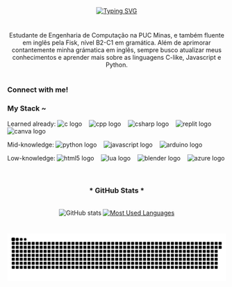 <div align="center">
  <a href="https://git.io/typing-svg">
    <img src="https://readme-typing-svg.demolab.com?font=Fira+Code&weight=500&size=21&pause=1000&color=03fc17&center=true&vCenter=true&random=false&width=524&lines=%E2%8A%B9+Welcome+to+my+profile!+%CB%99%E1%B5%95%CB%99+%E2%8A%B9+" alt="Typing SVG">
  </a>
</div>

#

<p align="center"> Estudante de Engenharia de Computação na PUC Minas, e também fluente em inglês pela Fisk, nível B2-C1 em gramática. Além de aprimorar contantemente minha grámatica em inglês, sempre busco atualizar meus conhecimentos e aprender mais sobre as linguagens C-like, Javascript e Python.

#

<img align="right" alt="" height="190px" src="./src/study.gif">

<h3 align="left">Connect with me!</h3>


<h3 align="left">My Stack ~</h3>

<div align="left">
  Learned already:
  <img src="https://cdn.jsdelivr.net/gh/devicons/devicon@latest/icons/c/c-plain.svg" height="35" alt="c logo"  />
  <img width="8" />
  <img src="https://cdn.jsdelivr.net/gh/devicons/devicon@latest/icons/cplusplus/cplusplus-plain.svg" height="35" alt="cpp logo"/>
  <img width="8" />
  <img src="https://cdn.jsdelivr.net/gh/devicons/devicon@latest/icons/csharp/csharp-plain.svg" height="35" alt="csharp logo"/>
  <img width="8" />
  <img src="https://cdn.jsdelivr.net/gh/devicons/devicon@latest/icons/replit/replit-original.svg" height="35" alt="replit logo"/>
  <img width="8" />
  <img src="https://cdn.jsdelivr.net/gh/devicons/devicon@latest/icons/canva/canva-original.svg" height="35" alt="canva logo"/>
  <img width="8" />
  
  Mid-knowledge:
  <img src="https://cdn.jsdelivr.net/gh/devicons/devicon@latest/icons/python/python-original.svg" height="35" alt="python logo"/>
  <img width="8" />
  <img src="https://cdn.jsdelivr.net/gh/devicons/devicon/icons/javascript/javascript-plain.svg" height="35" alt="javascript logo"/>
  <img width="8" />
  <img src="https://cdn.jsdelivr.net/gh/devicons/devicon@latest/icons/arduino/arduino-original.svg" height="35" alt="arduino logo"/>
  <img width="8" />
  
  Low-knowledge:
  <img src="https://cdn.jsdelivr.net/gh/devicons/devicon@latest/icons/html5/html5-original-wordmark.svg" height="35" alt="html5 logo"/>
  <img width="8" />
  <img src="https://cdn.jsdelivr.net/gh/devicons/devicon@latest/icons/lua/lua-original.svg" height="35" alt="lua logo"/>
  <img width="8" />
  <img src="https://cdn.jsdelivr.net/gh/devicons/devicon@latest/icons/blender/blender-original.svg" height="35" alt="blender logo"/>
  <img width="8" />
  <img src="https://cdn.jsdelivr.net/gh/devicons/devicon@latest/icons/azure/azure-plain.svg" height="35" alt="azure logo"/>
  <img width="8" />
  
</div>

#

<div style="text-align: center;" align="center">
  <h3>* GitHub Stats *</h3>
  <br>
  <img src="https://github-readme-stats-git-masterrstaa-rickstaa.vercel.app/api?username=Wagnus13&hide_title=true&show_icons=true&include_all_commits=true&count_private=true&line_height=25&hide=issues&bg_color=000&title_color=03fc17&text_color=FFF&border_radius=3&border_color=00fee3&icon_color=03fc17&theme=jolly" alt="GitHub stats">

  <a href="https://github.com/Wagnus13/github-readme-stats">
    <img src="https://github-readme-stats-git-masterrstaa-rickstaa.vercel.app/api/top-langs/?username=Wagnus13&line_height=10&card_width=290&layout=compact&hide_title=false&count_private=true&langs_count=4&show_icons=true&title_color=03fc17&hide=html,css&bg_color=000&text_color=8B8B8B&border_radius=3&border_color=00fee3&count_private=true" alt="Most Used Languages">
  </a>
</div>


#

<picture>
  <source media="(prefers-color-scheme: dark)" srcset="https://raw.githubusercontent.com/Wagnus13/Wagnus13/output/github-contribution-grid-snake-dark.svg">
  <source media="(prefers-color-scheme: light)" srcset="https://raw.githubusercontent.com/Wagnus13/Wagnus13/output/github-contribution-grid-snake.svg">
  <img alt="github contribution grid snake animation" src="https://raw.githubusercontent.com/Wagnus13/Wagnus13/output/github-contribution-grid-snake.svg">
</picture>
<br>
<br>
